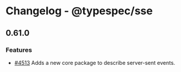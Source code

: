 # Changelog - @typespec/sse

## 0.61.0

### Features

- [#4513](https://github.com/microsoft/typespec/pull/4513) Adds a new core package to describe server-sent events.

